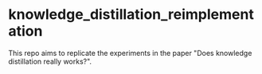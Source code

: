 # knowledge_distillation_reimplementation

This repo aims to replicate the experiments in the paper "Does knowledge distillation really works?".
